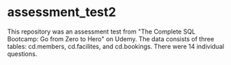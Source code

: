# assessment_test2
This repository was an assessment test from "The Complete SQL Bootcamp: Go from Zero to Hero" on Udemy.  The data consists of three tables: cd.members, cd.facilites, and cd.bookings.  There were 14 individual questions.
